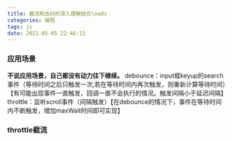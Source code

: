 ```yaml
---
title: 截流和去抖的深入理解结合loads
categories: 编程
tags: js
date: 2021-05-05 22:46:13
---
```

### 应用场景
**不说应用场景，自己都没有动力往下继续。**
debounce：input框keyup的search事件（等待时间之后只触发一次,若在等待时间内再次触发，则重新计算等待时间）【有可能出现事件一直触发，回调一直不会执行的情况。触发间隔小于延迟间隔】
throttle：监听scroll事件（间隔触发）【在debounce的情况下，事件在等待时间内不断触发，增加maxWait时间即可实现】

### throttle截流


